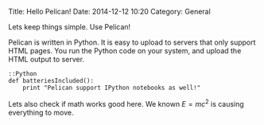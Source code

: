 Title: Hello Pelican! 
Date: 2014-12-12 10:20
Category: General

Lets keep things simple. Use Pelican! 

Pelican is written in Python. It is easy to upload to servers that only support HTML pages. You run the Python code on your system, and upload the HTML output to server. 

	::Python
	def batteriesIncluded():
		print "Pelican support IPython notebooks as well!"


Lets also check if math works good here. We known $E=mc^2$ is causing everything to move. 

